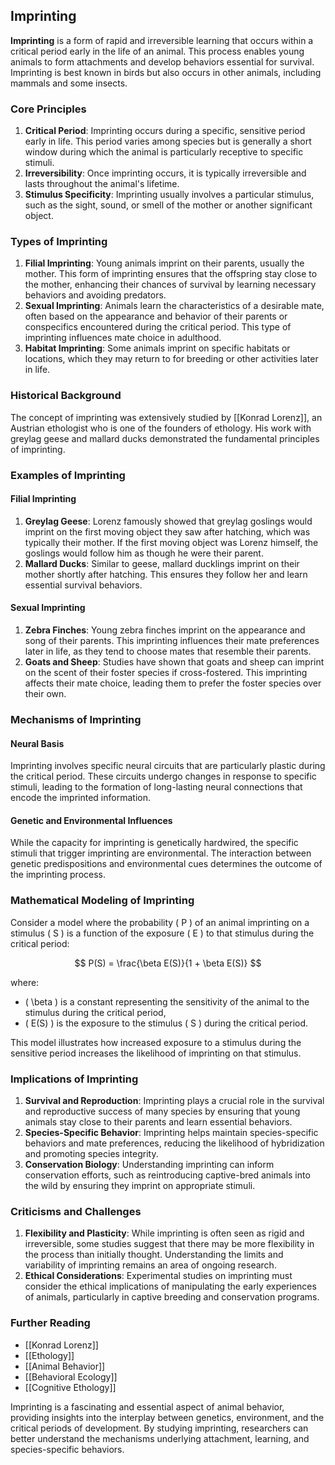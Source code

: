 ## Imprinting

**Imprinting** is a form of rapid and irreversible learning that occurs within a critical period early in the life of an animal. This process enables young animals to form attachments and develop behaviors essential for survival. Imprinting is best known in birds but also occurs in other animals, including mammals and some insects.

### Core Principles

1. **Critical Period**: Imprinting occurs during a specific, sensitive period early in life. This period varies among species but is generally a short window during which the animal is particularly receptive to specific stimuli.
2. **Irreversibility**: Once imprinting occurs, it is typically irreversible and lasts throughout the animal's lifetime.
3. **Stimulus Specificity**: Imprinting usually involves a particular stimulus, such as the sight, sound, or smell of the mother or another significant object.

### Types of Imprinting

1. **Filial Imprinting**: Young animals imprint on their parents, usually the mother. This form of imprinting ensures that the offspring stay close to the mother, enhancing their chances of survival by learning necessary behaviors and avoiding predators.
2. **Sexual Imprinting**: Animals learn the characteristics of a desirable mate, often based on the appearance and behavior of their parents or conspecifics encountered during the critical period. This type of imprinting influences mate choice in adulthood.
3. **Habitat Imprinting**: Some animals imprint on specific habitats or locations, which they may return to for breeding or other activities later in life.

### Historical Background

The concept of imprinting was extensively studied by [[Konrad Lorenz]], an Austrian ethologist who is one of the founders of ethology. His work with greylag geese and mallard ducks demonstrated the fundamental principles of imprinting.

### Examples of Imprinting

#### Filial Imprinting

1. **Greylag Geese**: Lorenz famously showed that greylag goslings would imprint on the first moving object they saw after hatching, which was typically their mother. If the first moving object was Lorenz himself, the goslings would follow him as though he were their parent.
2. **Mallard Ducks**: Similar to geese, mallard ducklings imprint on their mother shortly after hatching. This ensures they follow her and learn essential survival behaviors.

#### Sexual Imprinting

1. **Zebra Finches**: Young zebra finches imprint on the appearance and song of their parents. This imprinting influences their mate preferences later in life, as they tend to choose mates that resemble their parents.
2. **Goats and Sheep**: Studies have shown that goats and sheep can imprint on the scent of their foster species if cross-fostered. This imprinting affects their mate choice, leading them to prefer the foster species over their own.

### Mechanisms of Imprinting

#### Neural Basis

Imprinting involves specific neural circuits that are particularly plastic during the critical period. These circuits undergo changes in response to specific stimuli, leading to the formation of long-lasting neural connections that encode the imprinted information.

#### Genetic and Environmental Influences

While the capacity for imprinting is genetically hardwired, the specific stimuli that trigger imprinting are environmental. The interaction between genetic predispositions and environmental cues determines the outcome of the imprinting process.

### Mathematical Modeling of Imprinting

Consider a model where the probability \( P \) of an animal imprinting on a stimulus \( S \) is a function of the exposure \( E \) to that stimulus during the critical period:

$$
P(S) = \frac{\beta E(S)}{1 + \beta E(S)}
$$

where:
- \( \beta \) is a constant representing the sensitivity of the animal to the stimulus during the critical period,
- \( E(S) \) is the exposure to the stimulus \( S \) during the critical period.

This model illustrates how increased exposure to a stimulus during the sensitive period increases the likelihood of imprinting on that stimulus.

### Implications of Imprinting

1. **Survival and Reproduction**: Imprinting plays a crucial role in the survival and reproductive success of many species by ensuring that young animals stay close to their parents and learn essential behaviors.
2. **Species-Specific Behavior**: Imprinting helps maintain species-specific behaviors and mate preferences, reducing the likelihood of hybridization and promoting species integrity.
3. **Conservation Biology**: Understanding imprinting can inform conservation efforts, such as reintroducing captive-bred animals into the wild by ensuring they imprint on appropriate stimuli.

### Criticisms and Challenges

1. **Flexibility and Plasticity**: While imprinting is often seen as rigid and irreversible, some studies suggest that there may be more flexibility in the process than initially thought. Understanding the limits and variability of imprinting remains an area of ongoing research.
2. **Ethical Considerations**: Experimental studies on imprinting must consider the ethical implications of manipulating the early experiences of animals, particularly in captive breeding and conservation programs.

### Further Reading

- [[Konrad Lorenz]]
- [[Ethology]]
- [[Animal Behavior]]
- [[Behavioral Ecology]]
- [[Cognitive Ethology]]

Imprinting is a fascinating and essential aspect of animal behavior, providing insights into the interplay between genetics, environment, and the critical periods of development. By studying imprinting, researchers can better understand the mechanisms underlying attachment, learning, and species-specific behaviors.